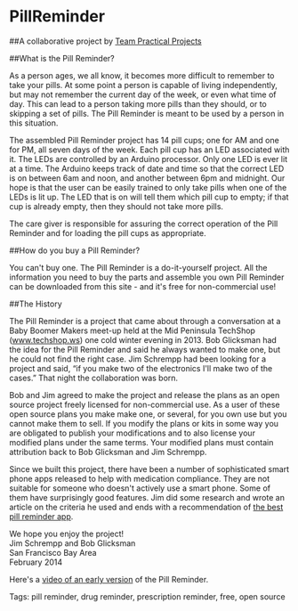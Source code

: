 # PillReminder
##A collaborative project by [Team Practical Projects](https://github.com/TeamPracticalProjects)

##What is the Pill Reminder?

As a person ages, we all know, it becomes more difficult to remember to take your pills. At some point a person is capable of living independently, but may not remember the current day of the week, or even what time of day. This can lead to a person taking more pills than they should, or to skipping a set of pills. The Pill Reminder is meant to be used by a person in this situation.

The assembled Pill Reminder project has 14 pill cups; one for AM and one for PM, all seven days of the week. Each pill cup has an LED associated with it. The LEDs are controlled by an Arduino processor. Only one LED is ever lit at a time. The Arduino keeps track of date and time so that the correct LED is on between 6am and noon, and another between 6pm and midnight. Our hope is that the user can be easily trained to only take pills when one of the LEDs is lit up. The LED that is on will tell them which pill cup to empty; if that cup is already empty, then they should not take more pills.

The care giver is responsible for assuring the correct operation of the Pill Reminder and for loading the pill cups as appropriate.

##How do you buy a Pill Reminder?

You can't buy one. The Pill Reminder is a do-it-yourself project. All the information you need to buy the parts and assemble you own Pill Reminder can be downloaded from this site - and it's free for non-commercial use!

##The History

The Pill Reminder is a project that came about through a conversation at a Baby Boomer Makers meet-up held at the Mid Peninsula TechShop (www.techshop.ws) one cold winter evening in 2013. Bob Glicksman had the idea for the Pill Reminder and said he always wanted to make one, but he could not find the right case. Jim Schrempp had been looking for a project and said, “if you make two of the electronics I'll make two of the cases.” That night the collaboration was born.

Bob and Jim agreed to make the project and release the plans as an open source project freely licensed for non-commercial use. As a user of these open source plans you make make one, or several, for you own use but you cannot make them to sell. If you modify the plans or kits in some way you are obligated to publish your modifications and to also license your modified plans under the same terms. Your modified plans must contain attribution back to Bob Glicksman and Jim Schrempp.

Since we built this project, there have been a number of sophisticated smart phone apps released to help with medication compliance. They are not suitable for someone who doesn't actively use a smart phone. Some of them have surprisingly good features. Jim did some research and wrote an article on the criteria he used and ends with a recommendation of [the best pill reminder app](https://www.techenhancedlife.com/citizen-research/best-pill-reminder-app-explorer-choice).


We hope you enjoy the project!  
Jim Schrempp and Bob Glicksman  
San Francisco Bay Area  
February 2014

Here's a [video of an early version](https://www.youtube.com/watch?v=8NOZzQJS1Nk) of the Pill Reminder.

Tags: pill reminder, drug reminder, prescription reminder, free, open source
